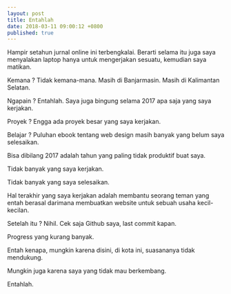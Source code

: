 ```yaml
---
layout: post
title: Entahlah
date: 2018-03-11 09:00:12 +0800
published: true
---
```

Hampir setahun jurnal online ini terbengkalai. Berarti selama itu juga saya menyalakan laptop hanya untuk mengerjakan sesuatu, kemudian saya matikan.

Kemana ? Tidak kemana-mana. Masih di Banjarmasin. Masih di Kalimantan Selatan.

Ngapain ? Entahlah. Saya juga bingung selama 2017 apa saja yang saya kerjakan.

Proyek ? Engga ada proyek besar yang saya kerjakan.

Belajar ? Puluhan ebook tentang web design masih banyak yang belum saya selesaikan.

Bisa dibilang 2017 adalah tahun yang paling tidak produktif buat saya.

Tidak banyak yang saya kerjakan.

Tidak banyak yang saya selesaikan.

Hal terakhir yang saya kerjakan adalah membantu seorang teman yang entah berasal darimana membuatkan website untuk sebuah usaha kecil-kecilan.

Setelah itu ? Nihil. Cek saja Github saya, last commit kapan.

Progress yang kurang banyak.

Entah kenapa, mungkin karena disini, di kota ini, suasananya tidak mendukung.

Mungkin juga karena saya yang tidak mau berkembang.

Entahlah.